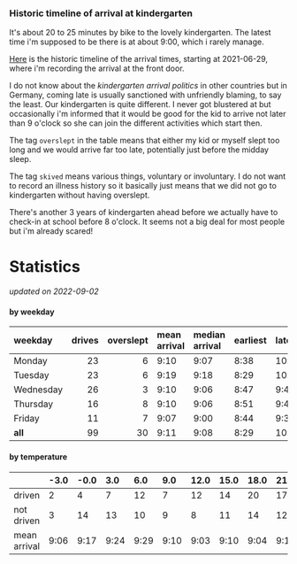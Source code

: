 ### Historic timeline of arrival at kindergarten

It's about 20 to 25 minutes by bike to the lovely kindergarten. 
The latest time i'm supposed to be there is at about 9:00, 
which i rarely manage. 

[Here](times.csv) is the historic timeline of the arrival times, starting
at 2021-06-29, where i'm recording the arrival at the front door.

I do not know about the *kindergarten arrival politics* in other
countries but in Germany, coming late is usually sanctioned 
with unfriendly blaming, to say the least. Our kindergarten is quite
different. I never got blustered at but occasionally i'm informed
that it would be good for the kid to arrive not later than 9 o'clock
so she can join the different activities which start then. 

The tag `overslept` in the table means that either my kid or myself
slept too long and we would arrive far too late, potentially just
before the midday sleep.

The tag `skived` means various things, voluntary or involuntary. I 
do not want to record an illness history so it basically just means
that we did not go to kindergarten without having overslept.

There's another 3 years of kindergarten ahead before we actually 
have to check-in at school before 8 o'clock. It seems not a big deal
for most people but i'm already scared!


# Statistics

*updated on 2022-09-02*

#### by weekday

| weekday   |   drives |   overslept | mean arrival   | median arrival   | earliest   | latest   |
|:----------|---------:|------------:|:---------------|:-----------------|:-----------|:---------|
| Monday    |       23 |           6 | 9:10           | 9:07             | 8:38       | 10:14    |
| Tuesday   |       23 |           6 | 9:19           | 9:18             | 8:29       | 10:15    |
| Wednesday |       26 |           3 | 9:10           | 9:06             | 8:47       | 9:47     |
| Thursday  |       16 |           8 | 9:10           | 9:06             | 8:51       | 9:40     |
| Friday    |       11 |           7 | 9:07           | 9:00             | 8:44       | 9:37     |
| **all**   |       99 |          30 | 9:11           | 9:08             | 8:29       | 10:15    |

#### by temperature

|              | -3.0   | -0.0   | 3.0   | 6.0   | 9.0   | 12.0   | 15.0   | 18.0   | 21.0   | 24.0   | 27.0   | 30.0   |
|:-------------|:-------|:-------|:------|:------|:------|:-------|:-------|:-------|:-------|:-------|:-------|:-------|
| driven       | 2      | 4      | 7     | 12    | 7     | 12     | 14     | 20     | 17     | 3      | 0      | 0      |
| not driven   | 3      | 14     | 13    | 10    | 9     | 8      | 11     | 14     | 12     | 8      | 2      | 2      |
| mean arrival | 9:06   | 9:17   | 9:24  | 9:29  | 9:10  | 9:03   | 9:10   | 9:04   | 9:11   | 9:15   | -      | -      |

